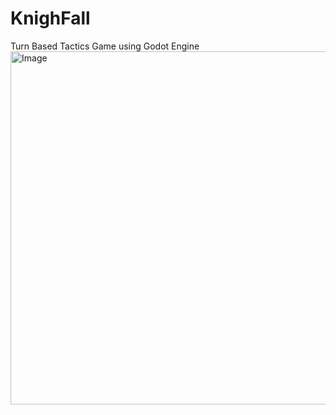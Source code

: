 # KnighFall
Turn Based Tactics Game using Godot Engine
<img width="565" alt="Image" src="https://github.com/user-attachments/assets/c2cdc763-43d9-4d80-9d90-3e1ed0170e05" />
